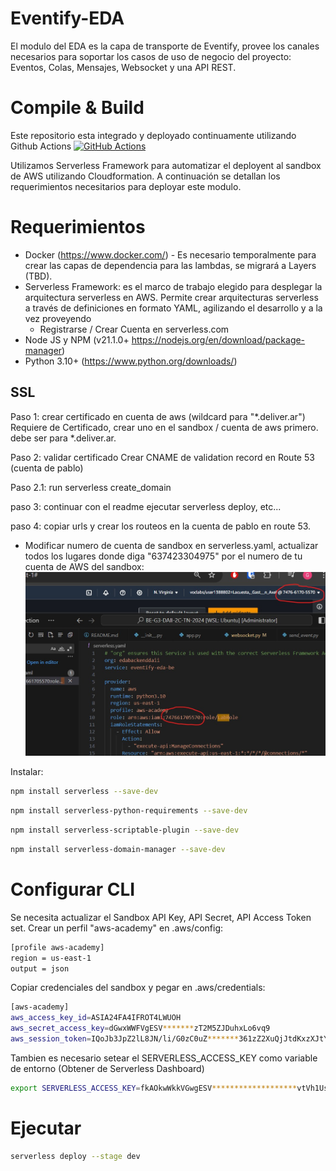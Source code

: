 # Eventify-EDA
El modulo del EDA es la capa de transporte de Eventify, provee los canales necesarios para soportar los casos de uso de negocio del proyecto: Eventos, Colas, Mensajes, Websocket y una API REST.

# Compile & Build
Este repositorio esta integrado y deployado continuamente utilizando Github Actions
[![GitHub Actions](https://github.com/glacuesta-sa/BE-G3-DAII-2C-TN-2024/actions/workflows/main.yml/badge.svg?branch=main)](https://github.com/glacuesta-sa/BE-G3-DAII-2C-TN-2024/actions/workflows/main.yml)

Utilizamos Serverless Framework para automatizar el deployent al sandbox de AWS utilizando Cloudformation. A continuación se detallan los requerimientos necesitarios para deployar este modulo.

# Requerimientos
- Docker (https://www.docker.com/) - Es necesario temporalmente para crear las capas de dependencia para las lambdas, se migrará a Layers (TBD).
- Serverless Framework: es el marco de trabajo elegido para desplegar la arquitectura serverless en AWS. Permite crear arquitecturas serverless a través de definiciones en formato YAML, agilizando el desarrollo y a la vez proveyendo 
    -  Registrarse / Crear Cuenta en serverless.com
- Node JS y NPM (v21.1.0+ https://nodejs.org/en/download/package-manager)
- Python 3.10+ (https://www.python.org/downloads/)


## SSL
Paso 1: crear certificado en cuenta de aws (wildcard para "*.deliver.ar")
Requiere de Certificado, crear uno en el sandbox / cuenta de aws primero. debe ser para *.deliver.ar.

Paso 2: validar certificado
Crear CNAME de validation record en Route 53 (cuenta de pablo)

Paso 2.1: run serverless create_domain

paso 3: continuar con el readme ejecutar serverless deploy, etc...

paso 4: copiar urls y crear los routeos en la cuenta de pablo en route 53.


- Modificar numero de cuenta de sandbox en serverless.yaml, actualizar todos los lugares donde diga "637423304975" por el numero de tu cuenta de AWS del sandbox: 
![alt text](docs/image.png)

Instalar:
```bash 
npm install serverless --save-dev
```
```bash 
npm install serverless-python-requirements --save-dev
```
```bash 
npm install serverless-scriptable-plugin --save-dev
```

```bash 
npm install serverless-domain-manager --save-dev
```

# Configurar CLI
Se necesita actualizar el Sandbox API Key, API Secret, API Access Token set. Crear un perfil "aws-academy" en .aws/config:
```bash 
[profile aws-academy]
region = us-east-1
output = json
```
Copiar credenciales del sandbox y pegar en .aws/credentials:
```bash 
[aws-academy]
aws_access_key_id=ASIA24FA4IFROT4LWUOH
aws_secret_access_key=dGwxWWFVgESV*******zT2M5ZJDuhxLo6vq9
aws_session_token=IQoJb3JpZ2lL8JN/li/G0zC0uZ*******361zZ2XuQjJtdKxzXJtYFTW02M+izA==
```

Tambien es necesario setear el SERVERLESS_ACCESS_KEY como variable de entorno (Obtener de Serverless Dashboard)
```bash 
export SERVERLESS_ACCESS_KEY=fkAOkwWkkVGwgESV*******************vtVh1UsKGezT2M5ZJ6vq9
```

# Ejecutar
```bash 
serverless deploy --stage dev
```